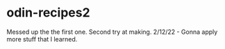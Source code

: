 # odin-recipes2
Messed up the the first one.
Second try at making.
2/12/22 - Gonna apply more stuff that I learned.